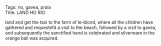 Tags: rio, gavea, praia  
Title: LAND HO RIO  
  
land and get the taxi to the farm of le-blond, where all the children have gathered and requestefd a visit to the beach, followed by a visit to gavea, and subsequently the sanctified hand is celebrated and silverware in the orange ball was acquired.
